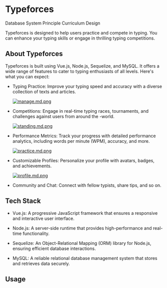 # Typeforces
Database System Principle Curriculum Design

Typeforces is designed to help users practice and compete in typing. You can enhance your typing skills or engage in thrilling typing competitions.

## About Typeforces
Typeforces is built using Vue.js, Node.js, Sequelize, and MySQL. It offers a wide range of features to cater to typing enthusiasts of all levels. Here's what you can expect:

- Typing Practice: Improve your typing speed and accuracy with a diverse collection of texts and articles.

  [![manage.md.png](https://s1.imagehub.cc/images/2023/09/03/manage.md.png)](https://www.imagehub.cc/image/rULT2R)

- Competitions: Engage in real-time typing races, tournaments, and challenges against users from around the -world.

  [![standing.md.png](https://s1.imagehub.cc/images/2023/09/03/standing.md.png)](https://www.imagehub.cc/image/rULm4a)

- Performance Metrics: Track your progress with detailed performance analytics, including words per minute (WPM), accuracy, and more.

  [![practice.md.png](https://s1.imagehub.cc/images/2023/09/03/practice.md.png)](https://www.imagehub.cc/image/rULop4)

- Customizable Profiles: Personalize your profile with avatars, badges, and achievements.

  [![profile.md.png](https://s1.imagehub.cc/images/2023/09/03/profile.md.png)](https://www.imagehub.cc/image/rULheb)

- Community and Chat: Connect with fellow typists, share tips, and so on.
  
## Tech Stack

- Vue.js: A progressive JavaScript framework that ensures a responsive and interactive user interface.

- Node.js: A server-side runtime that provides high-performance and real-time functionality.

- Sequelize: An Object-Relational Mapping (ORM) library for Node.js, ensuring efficient database interactions.

- MySQL: A reliable relational database management system that stores and retrieves data securely.

## Usage
